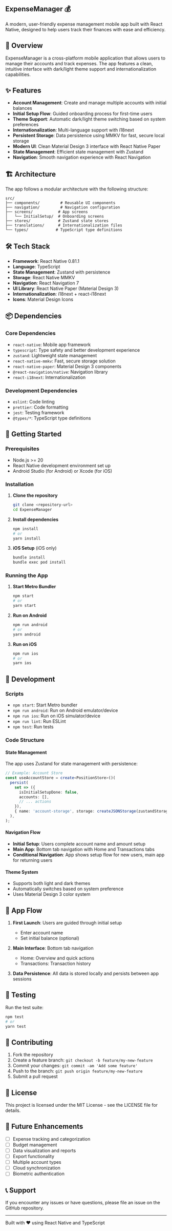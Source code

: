 ## ExpenseManager 💰

A modern, user-friendly expense management mobile app built with React Native, designed to help users track their finances with ease and efficiency.

## 📱 Overview

ExpenseManager is a cross-platform mobile application that allows users to manage their accounts and track expenses. The app features a clean, intuitive interface with dark/light theme support and internationalization capabilities.

## ✨ Features

- **Account Management**: Create and manage multiple accounts with initial balances
- **Initial Setup Flow**: Guided onboarding process for first-time users
- **Theme Support**: Automatic dark/light theme switching based on system preferences
- **Internationalization**: Multi-language support with i18next
- **Persistent Storage**: Data persistence using MMKV for fast, secure local storage
- **Modern UI**: Clean Material Design 3 interface with React Native Paper
- **State Management**: Efficient state management with Zustand
- **Navigation**: Smooth navigation experience with React Navigation

## 🏗️ Architecture

The app follows a modular architecture with the following structure:

```
src/
├── components/         # Reusable UI components
├── navigation/         # Navigation configuration
├── screens/           # App screens
│   └── InitialSetup/  # Onboarding screens
├── stores/            # Zustand state stores
├── translations/      # Internationalization files
└── types/            # TypeScript type definitions
```

## 🛠️ Tech Stack

- **Framework**: React Native 0.81.1
- **Language**: TypeScript
- **State Management**: Zustand with persistence
- **Storage**: React Native MMKV
- **Navigation**: React Navigation 7
- **UI Library**: React Native Paper (Material Design 3)
- **Internationalization**: i18next + react-i18next
- **Icons**: Material Design Icons

## 📦 Dependencies

### Core Dependencies

- `react-native`: Mobile app framework
- `typescript`: Type safety and better development experience
- `zustand`: Lightweight state management
- `react-native-mmkv`: Fast, secure storage solution
- `react-native-paper`: Material Design 3 components
- `@react-navigation/native`: Navigation library
- `react-i18next`: Internationalization

### Development Dependencies

- `eslint`: Code linting
- `prettier`: Code formatting
- `jest`: Testing framework
- `@types/*`: TypeScript type definitions

## 🚀 Getting Started

### Prerequisites

- Node.js >= 20
- React Native development environment set up
- Android Studio (for Android) or Xcode (for iOS)

### Installation

1. **Clone the repository**

   ```bash
   git clone <repository-url>
   cd ExpenseManager
   ```

2. **Install dependencies**

   ```bash
   npm install
   # or
   yarn install
   ```

3. **iOS Setup** (iOS only)
   ```bash
   bundle install
   bundle exec pod install
   ```

### Running the App

1. **Start Metro Bundler**

   ```bash
   npm start
   # or
   yarn start
   ```

2. **Run on Android**

   ```bash
   npm run android
   # or
   yarn android
   ```

3. **Run on iOS**
   ```bash
   npm run ios
   # or
   yarn ios
   ```

## 🔧 Development

### Scripts

- `npm start`: Start Metro bundler
- `npm run android`: Run on Android emulator/device
- `npm run ios`: Run on iOS simulator/device
- `npm run lint`: Run ESLint
- `npm test`: Run tests

### Code Structure

#### State Management

The app uses Zustand for state management with persistence:

```typescript
// Example: Account Store
const useAccountStore = create<PositionStore>()(
  persist(
    set => ({
      isInitialSetupDone: false,
      accounts: [],
      // ... actions
    }),
    { name: 'account-storage', storage: createJSONStorage(zustandStorage) },
  ),
);
```

#### Navigation Flow

- **Initial Setup**: Users complete account name and amount setup
- **Main App**: Bottom tab navigation with Home and Transactions tabs
- **Conditional Navigation**: App shows setup flow for new users, main app for returning users

#### Theme System

- Supports both light and dark themes
- Automatically switches based on system preference
- Uses Material Design 3 color system

## 📱 App Flow

1. **First Launch**: Users are guided through initial setup
   - Enter account name
   - Set initial balance (optional)
2. **Main Interface**: Bottom tab navigation

   - Home: Overview and quick actions
   - Transactions: Transaction history

3. **Data Persistence**: All data is stored locally and persists between app sessions

## 🧪 Testing

Run the test suite:

```bash
npm test
# or
yarn test
```

## 🤝 Contributing

1. Fork the repository
2. Create a feature branch: `git checkout -b feature/my-new-feature`
3. Commit your changes: `git commit -am 'Add some feature'`
4. Push to the branch: `git push origin feature/my-new-feature`
5. Submit a pull request

## 📄 License

This project is licensed under the MIT License - see the LICENSE file for details.

## 🔮 Future Enhancements

- [ ] Expense tracking and categorization
- [ ] Budget management
- [ ] Data visualization and reports
- [ ] Export functionality
- [ ] Multiple account types
- [ ] Cloud synchronization
- [ ] Biometric authentication

## 📞 Support

If you encounter any issues or have questions, please file an issue on the GitHub repository.

---

Built with ❤️ using React Native and TypeScript
